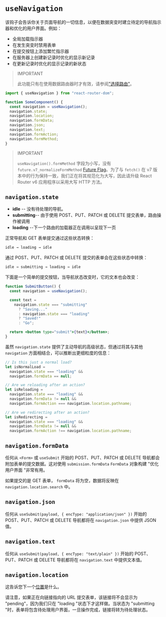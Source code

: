 # `useNavigation`

该钩子会告诉你关于页面导航的一切信息，以便在数据突变时建立待定的导航指示器和优化的用户界面。例如：

- 全局加载指示器
- 在发生突变时禁用表单
- 在提交按钮上添加繁忙指示器
- 在服务器上创建新记录时优化的显示新记录
- 在更新记录时优化的显示记录的新状态

> IMPORTANT
>
> 此功能只有在使用数据路由器时才有效，请参阅["选择路由"](https://reactrouter.com/en/main/routers/picking-a-router)。

```jsx
import { useNavigation } from "react-router-dom";

function SomeComponent() {
  const navigation = useNavigation();
  navigation.state;
  navigation.location;
  navigation.formData;
  navigation.json;
  navigation.text;
  navigation.formAction;
  navigation.formMethod;
}
```

> IMPORTANT
>
> `useNavigation().formMethod` 字段为小写，没有 `future.v7_normalizeFormMethod` [Future Flag](https://reactrouter.com/en/main/guides/api-development-strategy)。为了与 `fetch()` 在 v7 版本中的行为保持一致，我们正在将其规范化为大写，因此请升级 React Router v6 应用程序以采用大写 HTTP 方法。

## `navigation.state`

- **idle** -- 没有待处理的导航。
- **submitting**-- 由于使用 POST、PUT、PATCH 或 DELETE 提交表单，路由操作被调用
- **loading** --下一个路由的加载器正在调用以呈现下一页

正常导航和 GET 表单提交通过这些状态转换：

```sh
idle → loading → idle
```

通过 POST、PUT、PATCH 或 DELETE 提交的表单会在这些状态中转换：

```sh
idle → submitting → loading → idle
```

下面是一个简单的提交按钮，当导航状态改变时，它的文本也会改变：

```jsx
function SubmitButton() {
  const navigation = useNavigation();

  const text =
    navigation.state === "submitting"
      ? "Saving..."
      : navigation.state === "loading"
      ? "Saved!"
      : "Go";

  return <button type="submit">{text}</button>;
}
```

虽然 `navigation.state` 提供了主动导航的高级状态，但通过将其与其他 `navigation` 方面相结合，可以推断出更细粒度的信息：

```jsx
// Is this just a normal load?
let isNormalLoad =
  navigation.state === "loading" &&
  navigation.formData == null;

// Are we reloading after an action?
let isReloading =
  navigation.state === "loading" &&
  navigation.formData != null &&
  navigation.formAction === navigation.location.pathname;

// Are we redirecting after an action?
let isRedirecting =
  navigation.state === "loading" &&
  navigation.formData != null &&
  navigation.formAction !== navigation.location.pathname;
```

## `navigation.formData`

任何从 `<Form>` 或 `useSubmit` 开始的 POST、PUT、PATCH 或 DELETE 导航都会附加表单的提交数据。这对使用 `submission.formData` `FormData` 对象构建 "优化用户界面 "非常有用。

如果提交的是 GET 表单， `formData` 将为空，数据将反映在 `navigation.location.search` 中。

## `navigation.json`

任何从 `useSubmit(payload, { encType: "application/json" })` 开始的 POST、PUT、PATCH 或 DELETE 导航都将在 `navigation.json` 中提供 JSON 值。

## `navigation.text`

任何从 `useSubmit(payload, { encType: "text/plain" })` 开始的 POST、PUT、PATCH 或 DELETE 导航都将在 `navigation.text` 中提供文本值。

## `navigation.location`

这告诉您下一个[位置](https://reactrouter.com/en/main/utils/location)是什么。

请注意，如果正在向链接指向的 URL 提交表单，该链接将不会显示为 "pending"，因为我们只在 "loading "状态下才这样做。当状态为 "submitting "时，表单将包含待处理用户界面，一旦操作完成，链接将转为待处理状态。